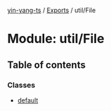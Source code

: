 [yin-yang-ts](../README.md) / [Exports](../modules.md) / util/File

# Module: util/File

## Table of contents

### Classes

- [default](../classes/util_file.default.md)
